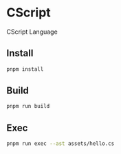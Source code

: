 # CScript

CScript Language

## Install

```bash
pnpm install
```

## Build

```bash
pnpm run build
```

## Exec

```bash
pnpm run exec --ast assets/hello.cs
```
